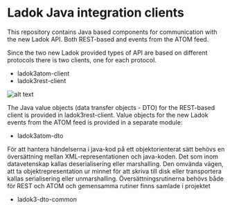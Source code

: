 # Ladok Java integration clients
This repository contains Java based components for communication with the new Ladok API. Both REST-based and events from the ATOM feed.

Since the two new Ladok provided types of API are based on different protocols there is two clients, one for each protocol. 

* ladok3atom-client
* ladok3rest-client

![alt text](https://raw.githubusercontent.com/uppsala-university/ladok/master/docs/ladok.png "Ladok Java integration components")

The Java value objects (data transfer objects - DTO) for the REST-based client is provided in ladok3rest-client. Value objects for the new Ladok events from the ATOM feed is provided in a separate module:

* ladok3atom-dto

För att hantera händelserna i java-kod på ett objektorienterat sätt behövs en översättning mellan XML-representationen och java-koden. Det som inom datavetenskap kallas deserialisering eller marshalling. Den omvända vägen, att ta objektrepresentation ur minnet för att skriva till disk eller transportera kallas serialisering eller unmarshalling. Översättningsrutinerna behövs både för REST och ATOM och gemensamma rutiner finns samlade i projektet

* ladok3-dto-common

